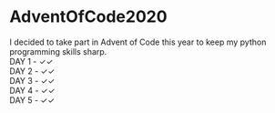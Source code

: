 # AdventOfCode2020
I decided to take part in Advent of Code this year to keep my python programming skills sharp.  
DAY 1 - ✓✓  
DAY 2 - ✓✓  
DAY 3 - ✓✓  
DAY 4 - ✓✓  
DAY 5 - ✓✓  
 